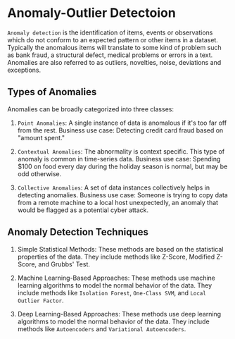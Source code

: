 # Anomaly-Outlier Detectoion

`Anomaly detection` is the identification of items, events or observations which do not conform to an expected pattern or other items in a dataset. Typically the anomalous items will translate to some kind of problem such as bank fraud, a structural defect, medical problems or errors in a text. Anomalies are also referred to as outliers, novelties, noise, deviations and exceptions.

## Types of Anomalies
Anomalies can be broadly categorized into three classes:

1. `Point Anomalies`: A single instance of data is anomalous if it's too far off from the rest. Business use case: Detecting credit card fraud based on "amount spent."

2. `Contextual Anomalies`: The abnormality is context specific. This type of anomaly is common in time-series data. Business use case: Spending $100 on food every day during the holiday season is normal, but may be odd otherwise.

3. `Collective Anomalies`: A set of data instances collectively helps in detecting anomalies. Business use case: Someone is trying to copy data from a remote machine to a local host unexpectedly, an anomaly that would be flagged as a potential cyber attack.

## Anomaly Detection Techniques

1. Simple Statistical Methods: These methods are based on the statistical properties of the data. They include methods like Z-Score, Modified Z-Score, and Grubbs' Test.

2. Machine Learning-Based Approaches: These methods use machine learning algorithms to model the normal behavior of the data. They include methods like `Isolation Forest`, `One-Class SVM`, and `Local Outlier Factor`.

3. Deep Learning-Based Approaches: These methods use deep learning algorithms to model the normal behavior of the data. They include methods like `Autoencoders` and `Variational Autoencoders`.